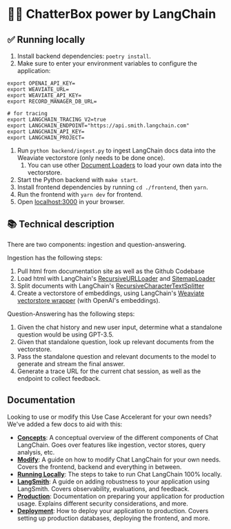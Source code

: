 # 🦜️🔗 ChatterBox power by LangChain

## ✅ Running locally
1. Install backend dependencies: `poetry install`.
1. Make sure to enter your environment variables to configure the application:
```
export OPENAI_API_KEY=
export WEAVIATE_URL=
export WEAVIATE_API_KEY=
export RECORD_MANAGER_DB_URL=

# for tracing
export LANGCHAIN_TRACING_V2=true
export LANGCHAIN_ENDPOINT="https://api.smith.langchain.com"
export LANGCHAIN_API_KEY=
export LANGCHAIN_PROJECT=
```
1. Run `python backend/ingest.py` to ingest LangChain docs data into the Weaviate vectorstore (only needs to be done once).
   1. You can use other [Document Loaders](https://python.langchain.com/docs/modules/data_connection/document_loaders/) to load your own data into the vectorstore.
1. Start the Python backend with `make start`.
1. Install frontend dependencies by running `cd ./frontend`, then `yarn`.
1. Run the frontend with `yarn dev` for frontend.
1. Open [localhost:3000](http://localhost:3000) in your browser.

## 📚 Technical description

There are two components: ingestion and question-answering.

Ingestion has the following steps:

1. Pull html from documentation site as well as the Github Codebase
2. Load html with LangChain's [RecursiveURLLoader](https://python.langchain.com/docs/integrations/document_loaders/recursive_url_loader) and [SitemapLoader](https://python.langchain.com/docs/integrations/document_loaders/sitemap)
3. Split documents with LangChain's [RecursiveCharacterTextSplitter](https://api.python.langchain.com/en/latest/text_splitter/langchain.text_splitter.RecursiveCharacterTextSplitter.html)
4. Create a vectorstore of embeddings, using LangChain's [Weaviate vectorstore wrapper](https://python.langchain.com/docs/integrations/vectorstores/weaviate) (with OpenAI's embeddings).

Question-Answering has the following steps:

1. Given the chat history and new user input, determine what a standalone question would be using GPT-3.5.
2. Given that standalone question, look up relevant documents from the vectorstore.
3. Pass the standalone question and relevant documents to the model to generate and stream the final answer.
4. Generate a trace URL for the current chat session, as well as the endpoint to collect feedback.

## Documentation

Looking to use or modify this Use Case Accelerant for your own needs? We've added a few docs to aid with this:

- **[Concepts](./CONCEPTS.md)**: A conceptual overview of the different components of Chat LangChain. Goes over features like ingestion, vector stores, query analysis, etc.
- **[Modify](./MODIFY.md)**: A guide on how to modify Chat LangChain for your own needs. Covers the frontend, backend and everything in between.
- **[Running Locally](./RUN_LOCALLY.md)**: The steps to take to run Chat LangChain 100% locally.
- **[LangSmith](./LANGSMITH.md)**: A guide on adding robustness to your application using LangSmith. Covers observability, evaluations, and feedback.
- **[Production](./PRODUCTION.md)**: Documentation on preparing your application for production usage. Explains different security considerations, and more.
- **[Deployment](./DEPLOYMENT.md)**: How to deploy your application to production. Covers setting up production databases, deploying the frontend, and more.